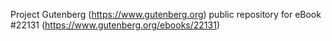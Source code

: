 Project Gutenberg (https://www.gutenberg.org) public repository for eBook #22131 (https://www.gutenberg.org/ebooks/22131)

